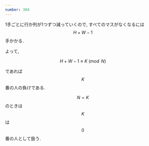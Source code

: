 ```yaml
---
number: 384
---
```

1手ごとに行か列が1つずつ減っていくので, すべてのマスがなくなるには $$ H + W - 1 $$ 手かかる.

よって,

$$
H + W - 1 \equiv K \pmod N
$$

であれば $$ K $$ 番の人の負けである.

$$ N = K $$ のときは $$ K $$ は $$ 0 $$ 番の人として扱う.
